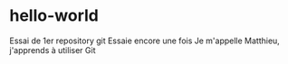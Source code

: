 # hello-world
Essai de 1er repository git
Essaie encore une fois
Je m'appelle Matthieu, j'apprends à utiliser Git
